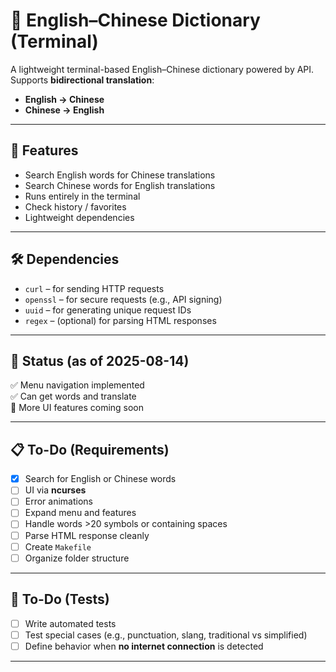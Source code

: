# 📖 English–Chinese Dictionary (Terminal)

A lightweight terminal-based English–Chinese dictionary powered by API.  
Supports **bidirectional translation**:  
- **English → Chinese**  
- **Chinese → English**  

---

## 🚀 Features
- Search English words for Chinese translations
- Search Chinese words for English translations
- Runs entirely in the terminal
- Check history / favorites
- Lightweight dependencies

---

## 🛠 Dependencies
- `curl` – for sending HTTP requests  
- `openssl` – for secure requests (e.g., API signing)  
- `uuid` – for generating unique request IDs  
- `regex` – (optional) for parsing HTML responses  

---

## 📅 Status (as of 2025-08-14)
✅ Menu navigation implemented  
✅ Can get words and translate  
🔄 More UI features coming soon  

---

## 📋 To-Do (Requirements)
- [x] Search for English or Chinese words  
- [ ] UI via **ncurses**  
- [ ] Error animations  
- [ ] Expand menu and features  
- [ ] Handle words >20 symbols or containing spaces  
- [ ] Parse HTML response cleanly  
- [ ] Create `Makefile`  
- [ ] Organize folder structure  

---

## 🧪 To-Do (Tests)
- [ ] Write automated tests  
- [ ] Test special cases (e.g., punctuation, slang, traditional vs simplified)  
- [ ] Define behavior when **no internet connection** is detected  

---

